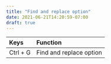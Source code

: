 ```yaml
---
title: "Find and replace option"
date: 2021-06-21T14:20:59-07:00
draft: true
---
```


| Keys                                      | Function                                               |
|:------------------------------------------|:-------------------------------------------------------|
| Ctrl + G 	                                | Find and replace option                                |
